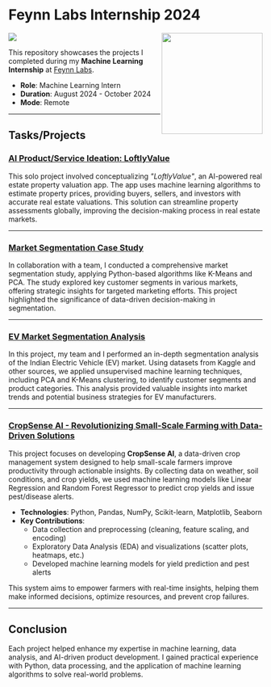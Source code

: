 # Feynn Labs Internship 2024
![](https://img.shields.io/badge/Tools-python%20%7C%20pandas%20%7C%20numpy%20%7C%20seaborn%20%7C%20matplotlib%20%7C%20sklearn-green?style=for-the-badge)
<img align="right" src="https://media-exp1.licdn.com/dms/image/C4E0BAQFsR2odu1HlDw/company-logo_200_200/0/1618823231043?e=2147483647&v=beta&t=ilJeLegaw6JWKvSIyh1IhTTZZw1-nAtmfqqQJSeTuSs" width="200">

This repository showcases the projects I completed during my **Machine Learning Internship** at [Feynn Labs](https://feynnlabs.com/).

- **Role**: Machine Learning Intern
- **Duration**: August 2024 - October 2024
- **Mode**: Remote

---

## Tasks/Projects

### [AI Product/Service Ideation: LoftlyValue](https://github.com/abhishek-sriram/Feynn-Labs-Internship-2024/tree/main/Task%20-%20AI%20Product%20Ideation%20Prototyping)
This solo project involved conceptualizing *"LoftlyValue"*, an AI-powered real estate property valuation app. The app uses machine learning algorithms to estimate property prices, providing buyers, sellers, and investors with accurate real estate valuations. This solution can streamline property assessments globally, improving the decision-making process in real estate markets.

---

### [Market Segmentation Case Study](https://github.com/abhishek-sriram/Feynn-Labs-Internship-2024/tree/main/Task%20-%20Market%20Segmentation%20Case%20Study)
In collaboration with a team, I conducted a comprehensive market segmentation study, applying Python-based algorithms like K-Means and PCA. The study explored key customer segments in various markets, offering strategic insights for targeted marketing efforts. This project highlighted the significance of data-driven decision-making in segmentation.

---

### [EV Market Segmentation Analysis](https://github.com/abhishek-sriram/Feynn-Labs-Internship-2024/tree/main/Task%20-%20EV%20Market%20Segmentation)
In this project, my team and I performed an in-depth segmentation analysis of the Indian Electric Vehicle (EV) market. Using datasets from Kaggle and other sources, we applied unsupervised machine learning techniques, including PCA and K-Means clustering, to identify customer segments and product categories. This analysis provided valuable insights into market trends and potential business strategies for EV manufacturers.

---

### [CropSense AI - Revolutionizing Small-Scale Farming with Data-Driven Solutions](https://github.com/abhishek-sriram/Feynn-Labs-Internship-2024/tree/main/Task%20-%20CropSense%20AI)
This project focuses on developing **CropSense AI**, a data-driven crop management system designed to help small-scale farmers improve productivity through actionable insights. By collecting data on weather, soil conditions, and crop yields, we used machine learning models like Linear Regression and Random Forest Regressor to predict crop yields and issue pest/disease alerts.

- **Technologies**: Python, Pandas, NumPy, Scikit-learn, Matplotlib, Seaborn
- **Key Contributions**: 
  - Data collection and preprocessing (cleaning, feature scaling, and encoding)
  - Exploratory Data Analysis (EDA) and visualizations (scatter plots, heatmaps, etc.)
  - Developed machine learning models for yield prediction and pest alerts

This system aims to empower farmers with real-time insights, helping them make informed decisions, optimize resources, and prevent crop failures.

---

## Conclusion
Each project helped enhance my expertise in machine learning, data analysis, and AI-driven product development. I gained practical experience with Python, data processing, and the application of machine learning algorithms to solve real-world problems.


